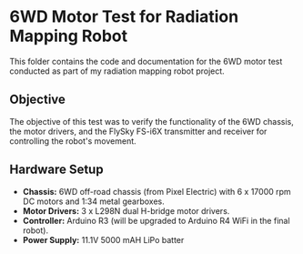 # 6WD Motor Test for Radiation Mapping Robot

This folder contains the code and documentation for the 6WD motor test conducted as part of my radiation mapping robot project.

## Objective

The objective of this test was to verify the functionality of the 6WD chassis, the motor drivers, and the FlySky FS-i6X transmitter and receiver for controlling the robot's movement.

## Hardware Setup

* **Chassis:** 6WD off-road chassis (from Pixel Electric) with 6 x 17000 rpm DC motors and 1:34 metal gearboxes.
* **Motor Drivers:** 3 x L298N dual H-bridge motor drivers.
* **Controller:** Arduino R3 (will be upgraded to Arduino R4 WiFi in the final robot).
* **Power Supply:** 11.1V 5000 mAH LiPo batter

